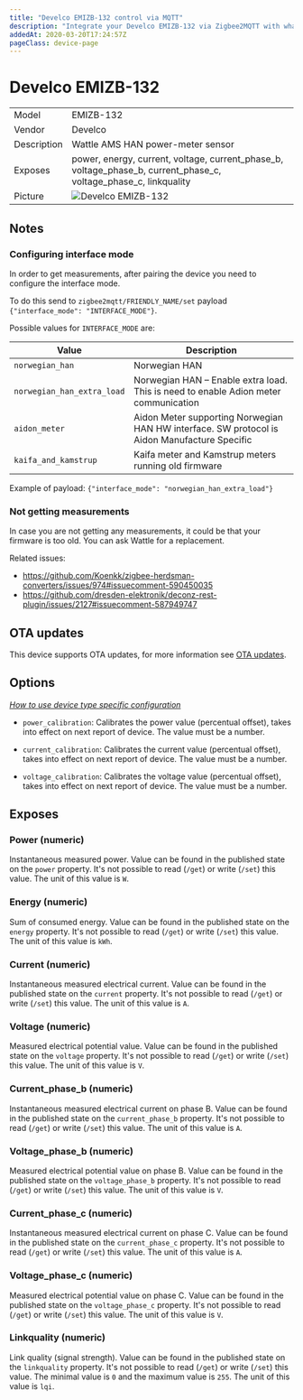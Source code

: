 ```yaml
---
title: "Develco EMIZB-132 control via MQTT"
description: "Integrate your Develco EMIZB-132 via Zigbee2MQTT with whatever smart home infrastructure you are using without the vendors bridge or gateway."
addedAt: 2020-03-20T17:24:57Z
pageClass: device-page
---
```


<!-- !!!! -->
<!-- ATTENTION: This file is auto-generated through docgen! -->
<!-- You can only edit the "Notes"-Section between the two comment lines "Notes BEGIN" and "Notes END". -->
<!-- Do not use h1 or h2 heading within "## Notes"-Section. -->
<!-- !!!! -->

# Develco EMIZB-132

|     |     |
|-----|-----|
| Model | EMIZB-132  |
| Vendor  | Develco  |
| Description | Wattle AMS HAN power-meter sensor |
| Exposes | power, energy, current, voltage, current_phase_b, voltage_phase_b, current_phase_c, voltage_phase_c, linkquality |
| Picture | ![Develco EMIZB-132](https://www.zigbee2mqtt.io/images/devices/EMIZB-132.jpg) |


<!-- Notes BEGIN: You can edit here. Add "## Notes" headline if not already present. -->
## Notes


### Configuring interface mode
In order to get measurements, after pairing the device you need to configure the interface mode.

To do this send to `zigbee2mqtt/FRIENDLY_NAME/set` payload `{"interface_mode": "INTERFACE_MODE"}`.

Possible values for `INTERFACE_MODE` are:

| Value | Description |
| - | - |
| `norwegian_han` | Norwegian HAN  |
| `norwegian_han_extra_load` | Norwegian HAN – Enable extra load. This is need to enable Adion meter communication |
| `aidon_meter` | Aidon Meter supporting Norwegian HAN HW interface. SW protocol is Aidon Manufacture Specific |
| `kaifa_and_kamstrup` | Kaifa meter and Kamstrup meters running old firmware |

Example of payload: `{"interface_mode": "norwegian_han_extra_load"}`

### Not getting measurements
In case you are not getting any measurements, it could be that your firmware is too old. You can ask Wattle for a replacement.

Related issues:
- https://github.com/Koenkk/zigbee-herdsman-converters/issues/974#issuecomment-590450035
- https://github.com/dresden-elektronik/deconz-rest-plugin/issues/2127#issuecomment-587949747
<!-- Notes END: Do not edit below this line -->

## OTA updates
This device supports OTA updates, for more information see [OTA updates](../guide/usage/ota_updates.md).


## Options
*[How to use device type specific configuration](../guide/configuration/devices-groups.md#specific-device-options)*

* `power_calibration`: Calibrates the power value (percentual offset), takes into effect on next report of device. The value must be a number.

* `current_calibration`: Calibrates the current value (percentual offset), takes into effect on next report of device. The value must be a number.

* `voltage_calibration`: Calibrates the voltage value (percentual offset), takes into effect on next report of device. The value must be a number.


## Exposes

### Power (numeric)
Instantaneous measured power.
Value can be found in the published state on the `power` property.
It's not possible to read (`/get`) or write (`/set`) this value.
The unit of this value is `W`.

### Energy (numeric)
Sum of consumed energy.
Value can be found in the published state on the `energy` property.
It's not possible to read (`/get`) or write (`/set`) this value.
The unit of this value is `kWh`.

### Current (numeric)
Instantaneous measured electrical current.
Value can be found in the published state on the `current` property.
It's not possible to read (`/get`) or write (`/set`) this value.
The unit of this value is `A`.

### Voltage (numeric)
Measured electrical potential value.
Value can be found in the published state on the `voltage` property.
It's not possible to read (`/get`) or write (`/set`) this value.
The unit of this value is `V`.

### Current_phase_b (numeric)
Instantaneous measured electrical current on phase B.
Value can be found in the published state on the `current_phase_b` property.
It's not possible to read (`/get`) or write (`/set`) this value.
The unit of this value is `A`.

### Voltage_phase_b (numeric)
Measured electrical potential value on phase B.
Value can be found in the published state on the `voltage_phase_b` property.
It's not possible to read (`/get`) or write (`/set`) this value.
The unit of this value is `V`.

### Current_phase_c (numeric)
Instantaneous measured electrical current on phase C.
Value can be found in the published state on the `current_phase_c` property.
It's not possible to read (`/get`) or write (`/set`) this value.
The unit of this value is `A`.

### Voltage_phase_c (numeric)
Measured electrical potential value on phase C.
Value can be found in the published state on the `voltage_phase_c` property.
It's not possible to read (`/get`) or write (`/set`) this value.
The unit of this value is `V`.

### Linkquality (numeric)
Link quality (signal strength).
Value can be found in the published state on the `linkquality` property.
It's not possible to read (`/get`) or write (`/set`) this value.
The minimal value is `0` and the maximum value is `255`.
The unit of this value is `lqi`.

